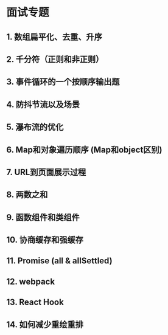 # 面试专题

## 1. 数组扁平化、去重、升序

## 2. 千分符（正则和非正则）

## 3. 事件循环的一个按顺序输出题

## 4. 防抖节流以及场景

## 5. 瀑布流的优化

## 6. Map和对象遍历顺序 (Map和object区别)

## 7. URL到页面展示过程

## 8. 两数之和

## 9. 函数组件和类组件

## 10. 协商缓存和强缓存

## 11.  Promise (all & allSettled)

## 12. webpack

## 13. React Hook

## 14. 如何减少重绘重排
